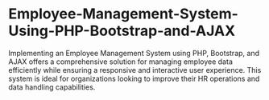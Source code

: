 # Employee-Management-System-Using-PHP-Bootstrap-and-AJAX
Implementing an Employee Management System using PHP, Bootstrap, and AJAX offers a comprehensive solution for managing employee data efficiently while ensuring a responsive and interactive user experience. This system is ideal for organizations looking to improve their HR operations and data handling capabilities.
